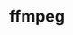 ---
title: "ffmpeg"
layout: cache
categories: [package, v0.19]
meta: {"versions": ["4.4.1"], "compilers": ["gcc@=11.1.0", "gcc@=7.3.1", "oneapi@=2022.1.0"], "oss": ["amzn2", "ubuntu20.04"], "platforms": ["linux"], "targets": ["aarch64", "neoverse_n1", "x86_64", "x86_64_v3"], "stacks": ["aws-ahug", "aws-ahug-aarch64", "aws-isc", "aws-isc-aarch64", "e4s", "e4s-oneapi", "ml-cpu", "ml-cuda"], "num_specs": 5, "num_specs_by_stack": {"aws-isc-aarch64": 2, "aws-ahug-aarch64": 2, "ml-cuda": 1, "ml-cpu": 1, "aws-isc": 1, "aws-ahug": 1, "e4s": 1, "e4s-oneapi": 1}}
spec_details: [{"hash": "anhzjpqv2qe324pvmpz5fpnuccxum2gc", "compiler": "gcc@=7.3.1", "versions": ["4.4.1"], "os": "amzn2", "platform": "linux", "target": "aarch64", "variants": ["~X", "~avresample", "build_system=autotools", "+bzlib", "~drawtext", "+gpl", "~libaom", "~libmp3lame", "~libopenjpeg", "~libopus", "~libsnappy", "~libspeex", "~libssh", "~libvorbis", "~libvpx", "~libwebp", "~libx264", "~libzmq", "~lzma", "~nonfree", "~openssl", "~sdl2", "+shared", "+version3"], "stacks": ["aws-isc-aarch64", "aws-ahug-aarch64"], "size": "-", "tarball": "https://binaries.spack.io/releases/v0.19/build_cache/linux-amzn2-aarch64/gcc-7.3.1/ffmpeg-4.4.1/linux-amzn2-aarch64-gcc-7.3.1-ffmpeg-4.4.1-anhzjpqv2qe324pvmpz5fpnuccxum2gc.spack"}, {"hash": "nt3qdmfnyhphrlrppl34qxmqudlln2hy", "compiler": "gcc@=7.3.1", "versions": ["4.4.1"], "os": "amzn2", "platform": "linux", "target": "neoverse_n1", "variants": ["~X", "~avresample", "build_system=autotools", "+bzlib", "~drawtext", "+gpl", "~libaom", "~libmp3lame", "~libopenjpeg", "~libopus", "~libsnappy", "~libspeex", "~libssh", "~libvorbis", "~libvpx", "~libwebp", "~libx264", "~libzmq", "~lzma", "~nonfree", "~openssl", "~sdl2", "+shared", "+version3"], "stacks": ["aws-isc-aarch64", "aws-ahug-aarch64"], "size": "-", "tarball": "https://binaries.spack.io/releases/v0.19/build_cache/linux-amzn2-neoverse_n1/gcc-7.3.1/ffmpeg-4.4.1/linux-amzn2-neoverse_n1-gcc-7.3.1-ffmpeg-4.4.1-nt3qdmfnyhphrlrppl34qxmqudlln2hy.spack"}, {"hash": "ukcuqcytwag65elevwetybffdel7vdx2", "compiler": "gcc@=7.3.1", "versions": ["4.4.1"], "os": "amzn2", "platform": "linux", "target": "x86_64_v3", "variants": ["~X", "~avresample", "build_system=autotools", "+bzlib", "~drawtext", "+gpl", "~libaom", "~libmp3lame", "~libopenjpeg", "~libopus", "~libsnappy", "~libspeex", "~libssh", "~libvorbis", "~libvpx", "~libwebp", "~libx264", "~libzmq", "~lzma", "~nonfree", "~openssl", "~sdl2", "+shared", "+version3"], "stacks": ["ml-cuda", "ml-cpu", "aws-isc", "aws-ahug"], "size": "-", "tarball": "https://binaries.spack.io/releases/v0.19/build_cache/linux-amzn2-x86_64_v3/gcc-7.3.1/ffmpeg-4.4.1/linux-amzn2-x86_64_v3-gcc-7.3.1-ffmpeg-4.4.1-ukcuqcytwag65elevwetybffdel7vdx2.spack"}, {"hash": "zqnpuh5boiysxx5we56p554denealx5y", "compiler": "gcc@=11.1.0", "versions": ["4.4.1"], "os": "ubuntu20.04", "platform": "linux", "target": "x86_64", "variants": ["~X", "~avresample", "build_system=autotools", "+bzlib", "~drawtext", "+gpl", "~libaom", "~libmp3lame", "~libopenjpeg", "~libopus", "~libsnappy", "~libspeex", "~libssh", "~libvorbis", "~libvpx", "~libwebp", "~libx264", "~libzmq", "~lzma", "~nonfree", "~openssl", "~sdl2", "+shared", "+version3"], "stacks": ["e4s"], "size": "-", "tarball": "https://binaries.spack.io/releases/v0.19/build_cache/linux-ubuntu20.04-x86_64/gcc-11.1.0/ffmpeg-4.4.1/linux-ubuntu20.04-x86_64-gcc-11.1.0-ffmpeg-4.4.1-zqnpuh5boiysxx5we56p554denealx5y.spack"}, {"hash": "wk77frzetrfocy3urdjnodjywj64v5w7", "compiler": "oneapi@=2022.1.0", "versions": ["4.4.1"], "os": "ubuntu20.04", "platform": "linux", "target": "x86_64", "variants": ["~X", "~avresample", "build_system=autotools", "+bzlib", "~drawtext", "+gpl", "~libaom", "~libmp3lame", "~libopenjpeg", "~libopus", "~libsnappy", "~libspeex", "~libssh", "~libvorbis", "~libvpx", "~libwebp", "~libx264", "~libzmq", "~lzma", "~nonfree", "~openssl", "~sdl2", "+shared", "+version3"], "stacks": ["e4s-oneapi"], "size": "-", "tarball": "https://binaries.spack.io/releases/v0.19/build_cache/linux-ubuntu20.04-x86_64/oneapi-2022.1.0/ffmpeg-4.4.1/linux-ubuntu20.04-x86_64-oneapi-2022.1.0-ffmpeg-4.4.1-wk77frzetrfocy3urdjnodjywj64v5w7.spack"}]
---